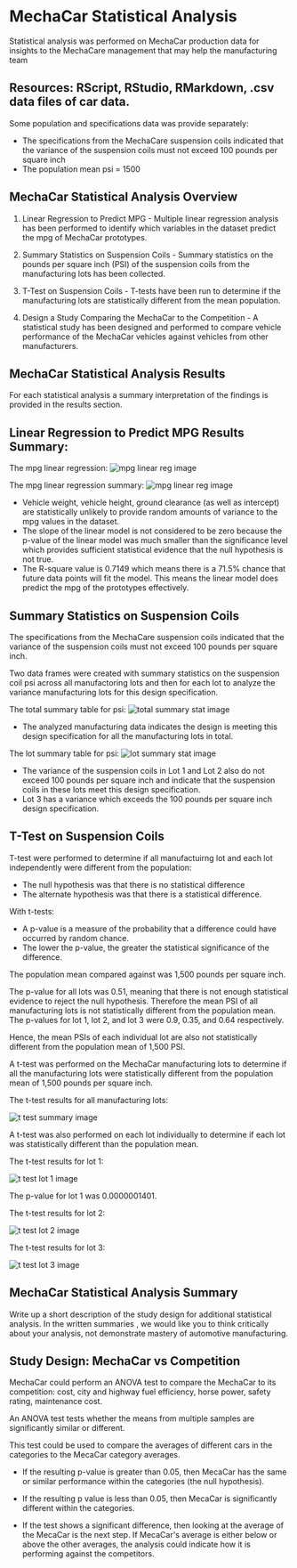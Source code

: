 # MechaCar Statistical Analysis

Statistical analysis was performed on MechaCar production data for insights to the MechaCare management that may help the manufacturing team

## Resources: RScript, RStudio, RMarkdown, .csv data files of car data. 

Some population and specifications data was provide separately:
* The specifications from the MechaCare suspension coils indicated that the variance of the suspension coils must not exceed 100 pounds per square inch
* The population mean psi = 1500

## MechaCar Statistical Analysis Overview

1. Linear Regression to Predict MPG - Multiple linear regression analysis has been performed to identify which variables in the dataset predict the mpg of MechaCar prototypes.

2. Summary Statistics on Suspension Coils - Summary statistics on the pounds per square inch (PSI) of the suspension coils from the manufacturing lots has been collected.

3. T-Test on Suspension Coils - T-tests have been run to determine if the manufacturing lots are statistically different from the mean population.

4. Design a Study Comparing the MechaCar to the Competition - A statistical study has been designed and performed to compare vehicle performance of the MechaCar vehicles against vehicles from other manufacturers. 


## MechaCar Statistical Analysis Results

For each statistical analysis a summary interpretation of the findings is provided in the results section.

## Linear Regression to Predict MPG Results Summary:

The mpg linear regression:
![mpg linear reg image](/resources/linear_reg.png)


The mpg linear regression summary:
![mpg linear reg image](/resources/linear_reg_summary.png)

* Vehicle weight, vehicle height, ground clearance (as well as intercept) are statistically unlikely to provide random amounts of variance to the mpg values in the dataset. 
* The slope of the linear model is not considered to be zero because the p-value of the linear model was much smaller than the significance level which provides sufficient statistical evidence that the null hypothesis is not true.
* The R-square value is 0.7149 which means there is a 71.5% chance that future data points will fit the model. This means the linear model does predict the mpg of the prototypes effectively.

## Summary Statistics on Suspension Coils

The specifications from the MechaCare suspension coils indicated that the variance of the suspension coils must not exceed 100 pounds per square inch.

Two data frames were created with summary statistics on the suspension coil psi across all manufactoring lots and then for each lot to analyze the variance manufacturing lots for this design specification.
 
The total summary table for psi:
![total summary stat image](/resources/total_summary_psi.png)

* The analyzed manufacturing data indicates the design is meeting this design specification for all the manufacturing lots in total.

The lot summary table for psi:
![lot summary stat image](/resources/lot_summary_psi.png)

* The variance of the suspension coils in Lot 1 and Lot 2 also do not exceed 100 pounds per square inch and indicate that the suspension coils in these lots meet this design specification.
* Lot 3 has a variance which exceeds the 100 pounds per square inch design specification. 

## T-Test on Suspension Coils

T-test were performed to determine if all manufactuirng lot and each lot independently were different from the population:

* The null hypothesis was that there is no statistical difference 
* The alternate hypothesis was that there is a statistical difference.

With t-tests:
* A p-value is a measure of the probability that a difference could have occurred by random chance.
* The lower the p-value, the greater the statistical significance of the difference.

The population mean compared against was 1,500 pounds per square inch.

The p-value for all lots was 0.51, meaning that there is not enough statistical evidence to reject the null hypothesis. Therefore the mean PSI of all manufacturing lots is not statistically different from the population mean. The p-values for lot 1, lot 2, and lot 3 were 0.9, 0.35, and 0.64 respectively. 

Hence, the mean PSIs of each individual lot are also not statistically different from the population mean of 1,500 PSI.

A t-test was performed on the MechaCar manufacturing lots to determine if all the manufacturing lots were statistically different from the population mean of 1,500 pounds per square inch.

The t-test results for all manufacturing lots:

![t test summary image](/resources/t_test_all_2_pop.png)

A t-test was also performed on each lot individually to determine if each lot was statistically different than the population mean.

The t-test results for lot 1:
	
![t test lot 1 image](/resources/t_test_lot1_2_pop.png)

The p-value for lot 1 was 0.0000001401. 

The t-test results for lot 2:
	
![t test lot 2 image](/resources/t_test_lot2_2_pop.png)

The t-test results for lot 3:
	
![t test lot 3 image](/resources/t_test_lot3_2_pop.png)

## MechaCar Statistical Analysis Summary
Write up a short description of the study design for additional statistical analysis. In the written summaries
, we would like you to think critically about your analysis, not demonstrate mastery of automotive manufacturing.

## Study Design: MechaCar vs Competition
MechaCar could perform an ANOVA test to compare the MechaCar to its competition: cost, city and highway fuel efficiency, horse power, safety rating, maintenance cost.

An ANOVA test tests whether the means from multiple samples are significantly similar or different. 

This test could be used to compare the averages of different cars in the categories to the MecaCar category averages. 

* If the resulting p-value is greater than 0.05, then MecaCar has the same or similar performance within the categories (the null hypothesis). 

* If the resulting p value is less than 0.05, then MecaCar is significantly different within the categories. 

* If the test shows a significant difference, then looking at the average of the MecaCar is the next step. If MecaCar's average is either below or above the other averages, the analysis could indicate how it is performing against the competitors.

